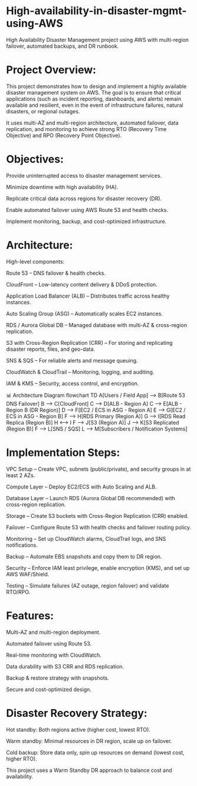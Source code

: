 # High-availability-in-disaster-mgmt-using-AWS
High Availability Disaster Management project using AWS with multi-region failover, automated backups, and DR runbook.

# Project Overview:
This project demonstrates how to design and implement a highly available disaster management system on AWS.
The goal is to ensure that critical applications (such as incident reporting, dashboards, and alerts) remain available and resilient, even in the event of infrastructure failures, natural disasters, or regional outages.

It uses multi-AZ and multi-region architecture, automated failover, data replication, and monitoring to achieve strong RTO (Recovery Time Objective) and RPO (Recovery Point Objective).

# Objectives:

Provide uninterrupted access to disaster management services.

Minimize downtime with high availability (HA).

Replicate critical data across regions for disaster recovery (DR).

Enable automated failover using AWS Route 53 and health checks.

Implement monitoring, backup, and cost-optimized infrastructure.

# Architecture:

High-level components:

Route 53 – DNS failover & health checks.

CloudFront – Low-latency content delivery & DDoS protection.

Application Load Balancer (ALB) – Distributes traffic across healthy instances.

Auto Scaling Group (ASG) – Automatically scales EC2 instances.

RDS / Aurora Global DB – Managed database with multi-AZ & cross-region replication.

S3 with Cross-Region Replication (CRR) – For storing and replicating disaster reports, files, and geo-data.

SNS & SQS – For reliable alerts and message queuing.

CloudWatch & CloudTrail – Monitoring, logging, and auditing.

IAM & KMS – Security, access control, and encryption.

📊 Architecture Diagram
flowchart TD
    A[Users / Field App] --> B[Route 53 DNS Failover]
    B --> C[CloudFront]
    C --> D[ALB - Region A]
    C --> E[ALB - Region B (DR Region)]
    D --> F[EC2 / ECS in ASG - Region A]
    E --> G[EC2 / ECS in ASG - Region B]
    F --> H[RDS Primary (Region A)]
    G --> I[RDS Read Replica (Region B)]
    H <--> I
    F --> J[S3 (Region A)]
    J --> K[S3 Replicated (Region B)]
    F --> L[SNS / SQS]
    L --> M[Subscribers / Notification Systems]

# Implementation Steps: 

VPC Setup – Create VPC, subnets (public/private), and security groups in at least 2 AZs.

Compute Layer – Deploy EC2/ECS with Auto Scaling and ALB.

Database Layer – Launch RDS (Aurora Global DB recommended) with cross-region replication.

Storage – Create S3 buckets with Cross-Region Replication (CRR) enabled.

Failover – Configure Route 53 with health checks and failover routing policy.

Monitoring – Set up CloudWatch alarms, CloudTrail logs, and SNS notifications.

Backup – Automate EBS snapshots and copy them to DR region.

Security – Enforce IAM least privilege, enable encryption (KMS), and set up AWS WAF/Shield.

Testing – Simulate failures (AZ outage, region failover) and validate RTO/RPO.

# Features: 
Multi-AZ and multi-region deployment.

Automated failover using Route 53.

Real-time monitoring with CloudWatch.

Data durability with S3 CRR and RDS replication.

Backup & restore strategy with snapshots.

Secure and cost-optimized design.

# Disaster Recovery Strategy:

Hot standby: Both regions active (higher cost, lowest RTO).

Warm standby: Minimal resources in DR region, scale up on failover.

Cold backup: Store data only, spin up resources on demand (lowest cost, higher RTO).

This project uses a Warm Standby DR approach to balance cost and availability.
